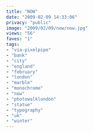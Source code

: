 ```yaml
---
title: "NOW"
date: "2009-02-09 14:33:06"
privacy: "public"
image: "2009/02/09/now/now.jpg"
views: "56"
faves: "1"
tags:
- "via-pixelpipe"
- "bank"
- "city"
- "england"
- "february"
- "london"
- "marble"
- "monochrome"
- "now"
- "photowalklondon"
- "statue"
- "typography"
- "uk"
- "winter"
---
```

<a href="/photos/2009/02/09/now"></a>

